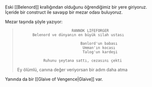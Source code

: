 Eski [[Belenord]] krallığından olduğunu öğrendiğimiz bir yere giriyoruz. İçeride bir construct ile savaşıp bir mezar odası buluyoruz.  
  
Mezar taşında şöyle yazıyor:  
  
>                              RANNOK LIFEFORGER        
>            Belenord ve dünyanın en büyük silah ustası  
>                             
>                                  Banlord'un babası  
>                                   Umman'ın kocası  
>                                   Talog'un kardeşi  
>  
>                 Ruhunu şeytana sattı, cezasını çekti  
> Ey ölümlü, canına değer veriyorsan bir adım daha atma  
  
Yanında da bir [[Glaive of Vengence|Glaive]] var.